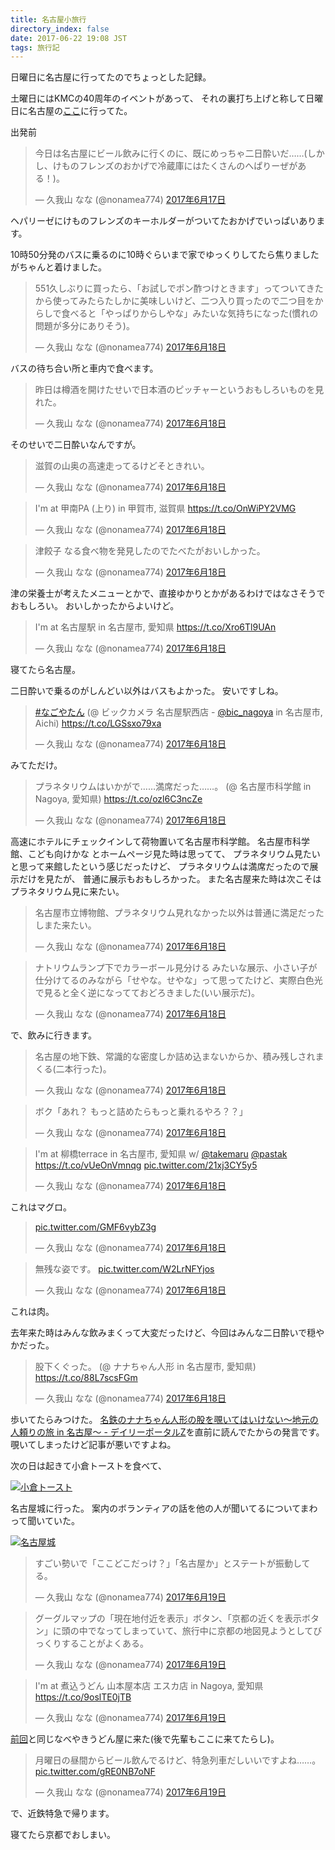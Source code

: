 ```yaml
---
title: 名古屋小旅行
directory_index: false
date: 2017-06-22 19:08 JST
tags: 旅行記
---
```


日曜日に名古屋に行ってたのでちょっとした記録。

土曜日にはKMCの40周年のイベントがあって、
それの裏打ち上げと称して日曜日に名古屋の[ここ](https://www.hotpepper.jp/strJ001126837/)に行ってた。

出発前

<blockquote class="twitter-tweet" data-lang="ja"><p lang="ja" dir="ltr">今日は名古屋にビール飲みに行くのに、既にめっちゃ二日酔いだ……(しかし、けものフレンズのおかげで冷蔵庫にはたくさんのへぱりーぜがある！)。</p>&mdash; 久我山 なな (@nonamea774) <a href="https://twitter.com/nonamea774/status/876225081214517248">2017年6月17日</a></blockquote>
<script async src="//platform.twitter.com/widgets.js" charset="utf-8"></script>

ヘパリーゼにけものフレンズのキーホルダーがついてたおかげでいっぱいあります。

10時50分発のバスに乗るのに10時ぐらいまで家でゆっくりしてたら焦りましたがちゃんと着けました。

<blockquote class="twitter-tweet" data-lang="ja"><p lang="ja" dir="ltr">551久しぶりに買ったら、「お試しでポン酢つけときます」ってついてきたから使ってみたらたしかに美味しいけど、二つ入り買ったので二つ目をからしで食べると「やっぱりからしやな」みたいな気持ちになった(慣れの問題が多分にありそう)。</p>&mdash; 久我山 なな (@nonamea774) <a href="https://twitter.com/nonamea774/status/876254722742657025">2017年6月18日</a></blockquote>

バスの待ち合い所と車内で食べます。

<blockquote class="twitter-tweet" data-lang="ja"><p lang="ja" dir="ltr">昨日は樽酒を開けたせいで日本酒のピッチャーというおもしろいものを見れた。</p>&mdash; 久我山 なな (@nonamea774) <a href="https://twitter.com/nonamea774/status/876262558566502400">2017年6月18日</a></blockquote>

そのせいで二日酔いなんですが。

<blockquote class="twitter-tweet" data-lang="ja"><p lang="ja" dir="ltr">滋賀の山奥の高速走ってるけどそときれい。</p>&mdash; 久我山 なな (@nonamea774) <a href="https://twitter.com/nonamea774/status/876264086257807360">2017年6月18日</a></blockquote>

<blockquote class="twitter-tweet" data-cards="hidden" data-lang="ja"><p lang="ja" dir="ltr">I&#39;m at 甲南PA (上り) in 甲賀市, 滋賀県 <a href="https://t.co/OnWiPY2VMG">https://t.co/OnWiPY2VMG</a></p>&mdash; 久我山 なな (@nonamea774) <a href="https://twitter.com/nonamea774/status/876267274994413568">2017年6月18日</a></blockquote>

<blockquote class="twitter-tweet" data-lang="ja"><p lang="ja" dir="ltr">津餃子 なる食べ物を発見したのでたべたがおいしかった。</p>&mdash; 久我山 なな (@nonamea774) <a href="https://twitter.com/nonamea774/status/876269923659468800">2017年6月18日</a></blockquote>

津の栄養士が考えたメニューとかで、直接ゆかりとかがあるわけではなさそうでおもしろい。
おいしかったからよいけど。

<blockquote class="twitter-tweet" data-cards="hidden" data-lang="ja"><p lang="ja" dir="ltr">I&#39;m at 名古屋駅 in 名古屋市, 愛知県 <a href="https://t.co/Xro6Tl9UAn">https://t.co/Xro6Tl9UAn</a></p>&mdash; 久我山 なな (@nonamea774) <a href="https://twitter.com/nonamea774/status/876291629505806336">2017年6月18日</a></blockquote>

寝てたら名古屋。

二日酔いで乗るのがしんどい以外はバスもよかった。
安いですしね。

<blockquote class="twitter-tweet" data-cards="hidden" data-lang="ja"><p lang="ja" dir="ltr"><a href="https://twitter.com/hashtag/%E3%81%AA%E3%81%94%E3%82%84%E3%81%9F%E3%82%93?src=hash">#なごやたん</a> (@ ビックカメラ 名古屋駅西店 - <a href="https://twitter.com/bic_nagoya">@bic_nagoya</a> in 名古屋市, Aichi) <a href="https://t.co/LGSsxo79xa">https://t.co/LGSsxo79xa</a></p>&mdash; 久我山 なな (@nonamea774) <a href="https://twitter.com/nonamea774/status/876296106329690113">2017年6月18日</a></blockquote>

みてただけ。

<blockquote class="twitter-tweet" data-lang="ja"><p lang="ja" dir="ltr">プラネタリウムはいかがで……満席だった……。 (@ 名古屋市科学館 in Nagoya, 愛知県) <a href="https://t.co/ozl6C3ncZe">https://t.co/ozl6C3ncZe</a></p>&mdash; 久我山 なな (@nonamea774) <a href="https://twitter.com/nonamea774/status/876312465906257924">2017年6月18日</a></blockquote>

高速にホテルにチェックインして荷物置いて名古屋市科学館。
名古屋市科学館、こども向けかな とホームページ見た時は思ってて、
プラネタリウム見たいと思って来館したという感じだったけど、
プラネタリウムは満席だったので展示だけを見たが、
普通に展示もおもしろかった。
また名古屋来た時は次こそはプラネタリウム見に来たい。

<blockquote class="twitter-tweet" data-lang="ja"><p lang="ja" dir="ltr">名古屋市立博物館、プラネタリウム見れなかった以外は普通に満足だったしまた来たい。</p>&mdash; 久我山 なな (@nonamea774) <a href="https://twitter.com/nonamea774/status/876350034081718272">2017年6月18日</a></blockquote>

<blockquote class="twitter-tweet" data-lang="ja"><p lang="ja" dir="ltr">ナトリウムランプ下でカラーボール見分ける みたいな展示、小さい子が仕分けてるのみながら「せやな。せやな」って思ってたけど、実際白色光で見ると全く逆になってておどろきました(いい展示だ)。</p>&mdash; 久我山 なな (@nonamea774) <a href="https://twitter.com/nonamea774/status/876351387688353792">2017年6月18日</a></blockquote>

で、飲みに行きます。

<blockquote class="twitter-tweet" data-lang="ja"><p lang="ja" dir="ltr">名古屋の地下鉄、常識的な密度しか詰め込まないからか、積み残しされまくる(二本行った)。</p>&mdash; 久我山 なな (@nonamea774) <a href="https://twitter.com/nonamea774/status/876354033144938496">2017年6月18日</a></blockquote>

<blockquote class="twitter-tweet" data-lang="ja"><p lang="ja" dir="ltr">ボク「あれ？ もっと詰めたらもっと乗れるやろ？？」</p>&mdash; 久我山 なな (@nonamea774) <a href="https://twitter.com/nonamea774/status/876354168163663872">2017年6月18日</a></blockquote>

<blockquote class="twitter-tweet" data-lang="ja"><p lang="ja" dir="ltr">I&#39;m at 柳橋terrace in 名古屋市, 愛知県 w/ <a href="https://twitter.com/takemaru">@takemaru</a> <a href="https://twitter.com/pastak">@pastak</a> <a href="https://t.co/vUeOnVmnqg">https://t.co/vUeOnVmnqg</a> <a href="https://t.co/21xj3CY5y5">pic.twitter.com/21xj3CY5y5</a></p>&mdash; 久我山 なな (@nonamea774) <a href="https://twitter.com/nonamea774/status/876372476309188609">2017年6月18日</a></blockquote>

これはマグロ。

<blockquote class="twitter-tweet" data-lang="ja"><p lang="und" dir="ltr"><a href="https://t.co/GMF6vybZ3g">pic.twitter.com/GMF6vybZ3g</a></p>&mdash; 久我山 なな (@nonamea774) <a href="https://twitter.com/nonamea774/status/876384587563188224">2017年6月18日</a></blockquote>

<blockquote class="twitter-tweet" data-lang="ja"><p lang="ja" dir="ltr">無残な姿です。 <a href="https://t.co/W2LrNFYjos">pic.twitter.com/W2LrNFYjos</a></p>&mdash; 久我山 なな (@nonamea774) <a href="https://twitter.com/nonamea774/status/876391010661654528">2017年6月18日</a></blockquote>

これは肉。

去年来た時はみんな飲みまくって大変だったけど、今回はみんな二日酔いで穏やかだった。

<blockquote class="twitter-tweet" data-lang="ja"><p lang="ja" dir="ltr">股下くぐった。 (@ ナナちゃん人形 in 名古屋市, 愛知県) <a href="https://t.co/88L7scsFGm">https://t.co/88L7scsFGm</a></p>&mdash; 久我山 なな (@nonamea774) <a href="https://twitter.com/nonamea774/status/876428521358450688">2017年6月18日</a></blockquote>

歩いてたらみつけた。
[名鉄のナナちゃん人形の股を覗いてはいけない～地元の人頼りの旅 in 名古屋～ - デイリーポータルZ](http://portal.nifty.com/kiji/170607199830_1.htm)を直前に読んでたからの発言です。
覗いてしまったけど記事が悪いですよね。

次の日は起きて小倉トーストを食べて、

[![小倉トースト](https://i.gyazo.com/5ef7f39e288fc65a788da09cedfbb224.jpg)](https://goo.gl/photos/Z2hQAuzRzrrW7jFN6)

名古屋城に行った。
案内のボランティアの話を他の人が聞いてるについてまわって聞いていた。

[![名古屋城](https://i.gyazo.com/d4a05f627689f829b6e193751fe897a3.jpg)](https://goo.gl/photos/jc4FwARKgAKqzdeH7)

<blockquote class="twitter-tweet" data-lang="ja"><p lang="ja" dir="ltr">すごい勢いで「ここどこだっけ？」「名古屋か」とステートが振動してる。</p>&mdash; 久我山 なな (@nonamea774) <a href="https://twitter.com/nonamea774/status/876643197358944256">2017年6月19日</a></blockquote>

<blockquote class="twitter-tweet" data-lang="ja"><p lang="ja" dir="ltr">グーグルマップの「現在地付近を表示」ボタン、「京都の近くを表示ボタン」に頭の中でなってしまっていて、旅行中に京都の地図見ようとしてびっくりすることがよくある。</p>&mdash; 久我山 なな (@nonamea774) <a href="https://twitter.com/nonamea774/status/876644786362396674">2017年6月19日</a></blockquote>

<blockquote class="twitter-tweet" data-cards="hidden" data-lang="ja"><p lang="ja" dir="ltr">I&#39;m at 煮込うどん 山本屋本店 エスカ店 in Nagoya, 愛知県 <a href="https://t.co/9oslTE0jTB">https://t.co/9oslTE0jTB</a></p>&mdash; 久我山 なな (@nonamea774) <a href="https://twitter.com/nonamea774/status/876655047739940864">2017年6月19日</a></blockquote>

[前回](/blog/2017/06/04/tokyo.html)と同じなべやきうどん屋に来た(後で先輩もここに来てたらし)。

<blockquote class="twitter-tweet" data-lang="ja"><p lang="ja" dir="ltr">月曜日の昼間からビール飲んでるけど、特急列車だしいいですよね……。 <a href="https://t.co/gRE0NB7oNF">pic.twitter.com/gRE0NB7oNF</a></p>&mdash; 久我山 なな (@nonamea774) <a href="https://twitter.com/nonamea774/status/876661073213968384">2017年6月19日</a></blockquote>

で、近鉄特急で帰ります。

寝てたら京都でおしまい。
